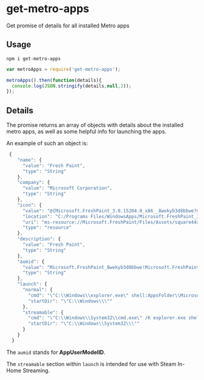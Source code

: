 # get-metro-apps
Get promise of details for all installed Metro apps

## Usage
```
npm i get-metro-apps
```

```javascript
var metroApps = require('get-metro-apps');

metroApps().then(function(details){
  console.log(JSON.stringify(details,null,2));
});

```

## Details

The promise returns an array of objects with details about the installed metro apps, as well as some helpful info for launching the apps.

An example of such an object is:
```javascript
 {
    "name": {
      "value": "Fresh Paint",
      "type": "String"
    },
    "company": {
      "value": "Microsoft Corporation",
      "type": "String"
    },
    "icon": {
      "value": "@{Microsoft.FreshPaint_3.0.15204.0_x86__8wekyb3d8bbwe?ms-resource://Microsoft.FreshPaint/Files/Assets/square44x44logo.png}",
      "location": "C:/Programs Files/WindowsApps/Microsoft.FreshPaint_3.0.15204.0_x86__8wekyb3d8bbwe",
      "uri": "ms-resource://Microsoft.FreshPaint/Files/Assets/square44x44logo.png",
      "type": "resource"
    },
    "description": {
      "value": "Fresh Paint",
      "type": "String"
    },
    "aumid": {
      "value": "Microsoft.FreshPaint_8wekyb3d8bbwe!Microsoft.FreshPaint",
      "type": "String"
    },
    "launch": {
      "normal": {
        "cmd": "\"C:\\Windows\\explorer.exe\" shell:AppsFolder\\Microsoft.FreshPaint_8wekyb3d8bbwe!Microsoft.FreshPaint",
        "startDir": "\"C:\\Windows\\\""
      },
      "streamable": {
        "cmd": "\"C:\\Windows\\System32\\cmd.exe\" /K explorer.exe shell:AppsFolder\\Microsoft.FreshPaint_8wekyb3d8bbwe!Microsoft.FreshPaint & echo \"Close Me to Exit: Type 'exit' and press enter\"",
        "startDir": "\"C:\\Windows\\System32\\\""
      }
    }
  }
```
The `aumid` stands for **AppUserModelID**.

The `streamable` section within `launch` is intended for use with Steam In-Home Streaming.
